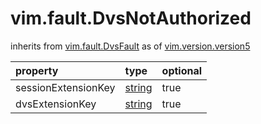 vim.fault.DvsNotAuthorized
==========================
inherits from [vim.fault.DvsFault](docs/vim.fault.DvsFault.md)
as of [vim.version.version5](docs/vim.version.md)

| property | type | optional |
|:---------|:-----|:---------|
| sessionExtensionKey | [string](string.md "string") | true |
| dvsExtensionKey | [string](string.md "string") | true |
